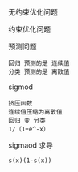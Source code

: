 


无约束优化问题

约束优化问题




预测问题

    回归 预测的是 连续值
    分类 预测的是 离散值
    
sigmod 

    挤压函数
    连续值压缩为离散值
    回归 变 分类 
    1/（1+e^-x）
    
sigmaod 求导

    s(x)(1-s(x))
    
    
          